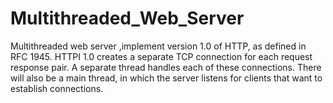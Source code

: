 # Multithreaded_Web_Server
Multithreaded web server ,implement version 1.0 of HTTP, as defined in RFC 1945. HTTPI 1.0 creates a separate TCP connection for each request response pair. A separate thread handles each of these connections. There will also be a main thread, in which the server listens for clients that want to establish connections.
